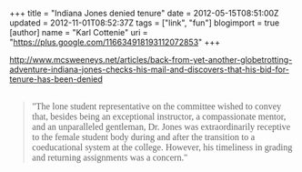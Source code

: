 +++
title = "Indiana Jones denied tenure"
date = 2012-05-15T08:51:00Z
updated = 2012-11-01T08:52:37Z
tags = ["link", "fun"]
blogimport = true 
[author]
	name = "Karl Cottenie"
	uri = "https://plus.google.com/116634918193112072853"
+++

<a href="http://www.mcsweeneys.net/articles/back-from-yet-another-globetrotting-adventure-indiana-jones-checks-his-mail-and-discovers-that-his-bid-for-tenure-has-been-denied">http://www.mcsweeneys.net/articles/back-from-yet-another-globetrotting-adventure-indiana-jones-checks-his-mail-and-discovers-that-his-bid-for-tenure-has-been-denied</a><br /><br /><blockquote class="tr_bq"><span style="background-color: white; font-family: adobe-garamond-pro-1, adobe-garamond-pro-2, 'Times New Roman', serif; font-size: 16px;">"The lone student representative on the committee wished to convey that, besides being an exceptional instructor, a compassionate mentor, and an unparalleled gentleman, Dr. Jones was extraordinarily receptive to the female student body during and after the transition to a coeducational system at the college. However, his timeliness in grading and returning assignments was a concern."</span></blockquote>
